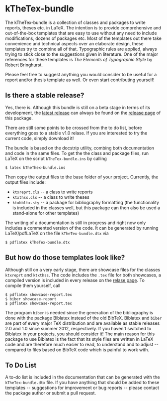 # kTheTex-bundle

The kTheTex-bundle is a collection of classes and packages to write
reports, theses etc. in LaTeX. The intention is to provide
comprehensive and out-of-the-box templates that are easy to use
without any need to include modifications, dozens of packages
etc. Most of the templates out there take convenience and technical
aspects over an elaborate design, these templates try to combine all
of that. Typographic rules are applied, always trying to stick close
to the suggestions given in literature. One of the major references
for these templates is *The Elements of Typographic Style* by Robert
Bringhurst.

Please feel free to suggest anything you would consider to be useful
for a report and/or thesis template as well. Or even start
contributing yourself!


## Is there a stable release?

Yes, there is. Although this bundle is still on a beta stage in terms
of its development, the
[latest release](https://github.com/kzoch/kTheTex-bundle/releases/latest)
can always be found on the
[release page](https://github.com/kzoch/kTheTex-bundle/releases/) of
this package.

There are still some points to be crossed from the to do list, before
everything goes to a stable v1.0 relase. If you are interested to try
the current code, simply download it!

The bundle is based on the docstrip utility, combing both
documentation and code in the same files. To get the the class and
package files, run LaTeX on the script `kTheTex-bundle.ins` by calling

```
$ latex kTheThex-bundle.ins
```
Then copy the output files to the base folder of your
project. Currently, the output files include:
- `ktxreprt.cls` -- a class to write reports
- `ktxthss.cls` -- a class to write theses
- `ktxbbltx.sty` -- a package for bibliography formatting (the
  functionality is included in the classes well, but this package can
  then also be used a stand-alone for other templates)

The writing of a documentation is still in progress and right now only
includes a commented version of the code. It can be generated by
running LaTeX/pdfLaTeX on the file `kTheTex-bundle.dtx` via

```
$ pdflatex kTheTex-bundle.dtx
```


## But how do those templates look like?

Although still on a very early stage, there are showcase files for the
classes `ktxreprt` and `ktxthss`. The code includes the `.tex` file
for both showcases, a compiled version is included in every release on
the [relase page](releases/). To compile them yourself, call

```
$ pdflatex showcase-report.tex
$ biber showcase-report
$ pdflatex showcase-report.tex
```

The program `biber` is needed since the generation of the bibliography
is done with the package Biblatex instead of the old BibTeX. Biblatex
and `biber` are part of every major TeX distribution and are available
as stable releases 2.0 and 1.0 since summer 2012, respectively. If you
haven't switched to Biblatex in your projects, you should consider it!
The main reason for this package to use Biblatex is the fact that its
style files are written in LaTeX code and are therefore much easier to
read, to understand and to adjust -- compared to files based on BibTeX
code which is painful to work with.


## To Do List

A to-do list is included in the documentation that can be generated
with the `kTheTex-bundle.dtx` file. If you have anything that should
be added to these templates -- suggestions for improvement or bug
reports -- please contact the package author or submit a pull request.
